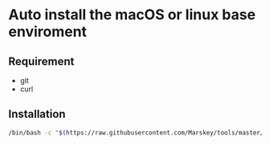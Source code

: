 # Auto install the macOS or linux base enviroment

## Requirement
* git
* curl
## Installation
```sh
/bin/bash -c "$(https://raw.githubusercontent.com/Marskey/tools/master/bash/install.sh)"
```
